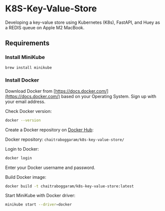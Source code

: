 # K8S-Key-Value-Store

Developing a key-value store using Kubernetes (K8s), FastAPI, and Huey as a REDIS queue on Apple M2 MacBook.

## Requirements

### Install MiniKube

```bash
brew install minikube
```

### Install Docker

Download Docker from [https://docs.docker.com/](https://docs.docker.com/) based on your Operating System. Sign up with your email address.

Check Docker version:

```bash
docker --version
```

Create a Docker repository on [Docker Hub](https://hub.docker.com/):

Docker repository: `chaitraboggaram/k8s-key-value-store/`

Login to Docker:

```bash
docker login
```

Enter your Docker username and password.

Build Docker image:

```bash
docker build -t chaitraboggaram/k8s-key-value-store:latest
```

Start MiniKube with Docker driver:

```bash
minikube start --driver=docker
```
